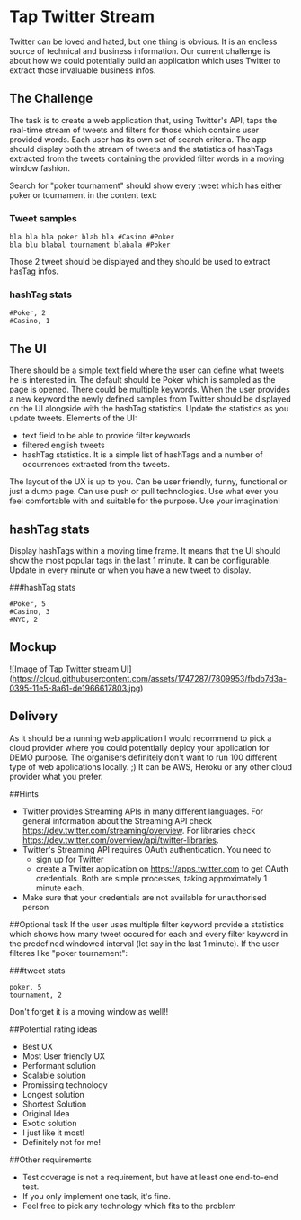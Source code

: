 # Tap Twitter Stream
Twitter can be loved and hated, but one thing is obvious. It is an endless source of technical and business information. Our current challenge is about how we could potentially build an application which uses Twitter to extract those invaluable business infos. 

## The Challenge
The task is to create a web application that, using Twitter's API, taps the real-time stream of tweets and filters for those which contains user provided words. Each user has its own set of search criteria. The app should display both the stream of tweets and the statistics of hashTags extracted from the tweets containing the provided filter words in a moving window fashion.

Search for "poker tournament" should show every tweet which has either poker or tournament in the content text:

### Tweet samples
```
bla bla bla poker blab bla #Casino #Poker
bla blu blabal tournament blabala #Poker
```
Those 2 tweet should be displayed and they should be used to extract hasTag infos.

### hashTag stats
```
#Poker, 2
#Casino, 1
```

## The UI
There should be a simple text field where the user can define what tweets he is interested in. The default should be Poker which is sampled as the page is opened. There could be multiple keywords. When the user provides a new keyword the newly defined samples from Twitter should be displayed on the UI alongside with the hashTag statistics. Update the statistics as you update tweets. Elements of the UI:

- text field to be able to provide filter keywords
- filtered english tweets
- hashTag statistics. It is a simple list of hashTags and a number of occurrences extracted from the tweets.

The layout of the UX is up to you. Can be user friendly, funny, functional or just a dump page. Can use push or pull technologies. Use what ever you feel comfortable with and suitable for the purpose. Use your imagination!

## hashTag stats
Display hashTags within a moving time frame. It means that the UI should show the most popular tags in the last 1 minute. It can be configurable. Update in every minute or when you have a new tweet to display.

###hashTag stats
```
#Poker, 5
#Casino, 3
#NYC, 2
```

## Mockup
![Image of Tap Twitter stream UI]
(https://cloud.githubusercontent.com/assets/1747287/7809953/fbdb7d3a-0395-11e5-8a61-de1966617803.jpg)

## Delivery
As it should be a running web application I would recommend to pick a cloud provider where you could potentially deploy your application for DEMO purpose. The organisers definitely don't want to run 100 different type of web applications locally. ;) It can be AWS, Heroku or any other cloud provider what you prefer.

##Hints
- Twitter provides Streaming APIs in many different languages. For general information about the Streaming API check https://dev.twitter.com/streaming/overview. For libraries check https://dev.twitter.com/overview/api/twitter-libraries.
- Twitter's Streaming API requires OAuth authentication. You need to
  * sign up for Twitter
  * create a Twitter application on https://apps.twitter.com to get OAuth credentials. Both are simple processes, taking approximately 1 minute each.
- Make sure that your credentials are not available for unauthorised person

##Optional task
If the user uses multiple filter keyword provide a statistics which shows how many tweet occured for each and every filter keyword in the predefined windowed interval (let say in the last 1 minute). If the user filteres like "poker tournament":

###tweet stats
```
poker, 5
tournament, 2
```
Don't forget it is a moving window as well!!

##Potential rating ideas
- Best UX
- Most User friendly UX
- Performant solution
- Scalable solution
- Promissing technology
- Longest solution
- Shortest Solution
- Original Idea
- Exotic solution
- I just like it most!
- Definitely not for me!

##Other requirements
- Test coverage is not a requirement, but have at least one end-to-end test.
- If you only implement one task, it's fine. 
- Feel free to pick any technology which fits to the problem
